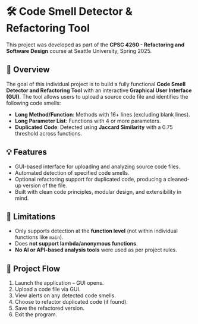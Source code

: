 # 🛠️ Code Smell Detector & Refactoring Tool

This project was developed as part of the **CPSC 4260 - Refactoring and Software Design** course at Seattle University, Spring 2025.

## 📌 Overview
The goal of this individual project is to build a fully functional **Code Smell Detector and Refactoring Tool** with an interactive **Graphical User Interface (GUI)**. The tool allows users to upload a source code file and identifies the following code smells:

- **Long Method/Function**: Methods with 16+ lines (excluding blank lines).
- **Long Parameter List**: Functions with 4 or more parameters.
- **Duplicated Code**: Detected using **Jaccard Similarity** with a 0.75 threshold across functions.

## 💡 Features
- GUI-based interface for uploading and analyzing source code files.
- Automated detection of specified code smells.
- Optional refactoring support for duplicated code, producing a cleaned-up version of the file.
- Built with clean code principles, modular design, and extensibility in mind.

## 🚫 Limitations
- Only supports detection at the **function level** (not within individual functions like `main`).
- Does **not support lambda/anonymous functions**.
- **No AI or API-based analysis tools** were used as per project rules.

## 📁 Project Flow
1. Launch the application – GUI opens.
2. Upload a code file via GUI.
3. View alerts on any detected code smells.
4. Choose to refactor duplicated code (if found).
5. Save the refactored version.
6. Exit the program.
